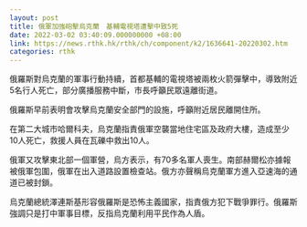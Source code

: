 ```yaml
---
layout: post
title: 俄軍加強砲擊烏克蘭　基輔電視塔遭擊中致5死
date: 2022-03-02 03:40:09.000000000 +08:00
link: https://news.rthk.hk/rthk/ch/component/k2/1636641-20220302.htm
categories: rthk
---
```


俄羅斯對烏克蘭的軍事行動持續，首都基輔的電視塔被兩枚火箭彈擊中，導致附近5名行人死亡，部分廣播服務中斷，市長呼籲民眾遠離街道。

俄羅斯早前表明會攻擊烏克蘭安全部門的設施，呼籲附近居民離開住所。

在第二大城市哈爾科夫，烏克蘭指責俄軍空襲當地住宅區及政府大樓，造成至少10人死亡，救援人員在瓦礫中救出10人。

俄軍又攻擊東北部一個軍營，烏方表示，有70多名軍人喪生。南部赫爾松亦據報被俄軍包圍，俄軍在出入道路設置檢查站。俄方亦聲稱烏克蘭軍方進入亞速海的通道已被封鎖。

烏克蘭總統澤連斯基形容俄羅斯是恐怖主義國家，指責俄方犯下戰爭罪行。俄羅斯強調只是打中軍事目標，反指烏克蘭利用平民作為人盾。
